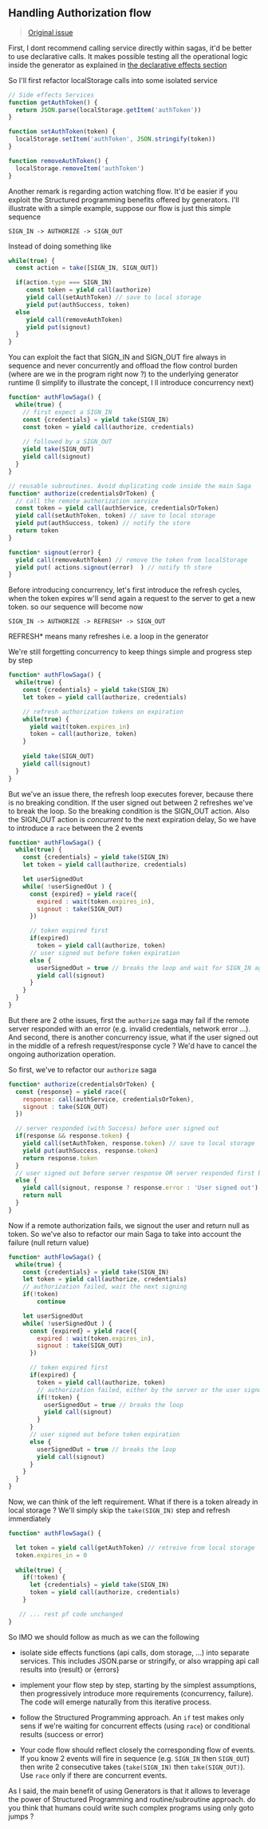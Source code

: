 ## Handling Authorization flow

>[Original issue](https://github.com/yelouafi/redux-saga/issues/14)

First, I dont recommend calling service directly within sagas, it'd be better to use declarative calls. It makes possible testing all the operational logic inside the generator as explained in [the declarative effects section](https://github.com/yelouafi/redux-saga#declarative-effects)

So I'll first refactor localStorage calls into some isolated service

```javascript
// Side effects Services
function getAuthToken() {
  return JSON.parse(localStorage.getItem('authToken'))
}

function setAuthToken(token) {
  localStorage.setItem('authToken', JSON.stringify(token))
}

function removeAuthToken() {
  localStorage.removeItem('authToken')
}
```

Another remark is regarding action watching flow. It'd be easier if you exploit the Structured programming benefits offered by generators. I'll illustrate with a simple example, suppose our flow is just this simple sequence

```
SIGN_IN -> AUTHORIZE -> SIGN_OUT
```  

Instead of doing something like
```javascript
while(true) {
  const action = take([SIGN_IN, SIGN_OUT])

  if(action.type === SIGN_IN)
     const token = yield call(authorize)
     yield call(setAuthToken) // save to local storage
     yield put(authSuccess, token)
  else
     yield call(removeAuthToken)
     yield put(signout)
  }
}
```

You can exploit the fact that SIGN_IN and SIGN_OUT fire always in sequence and never concurrently and offload the flow control burden (where are we in the program right now ?) to the underlying generator runtime  (I simplify to illustrate the concept, I ll introduce concurrency next)

```javascript
function* authFlowSaga() {
  while(true) {
    // first expect a SIGN_IN
    const {credentials} = yield take(SIGN_IN)
    const token = yield call(authorize, credentials)
    
    // followed by a SIGN_OUT
    yield take(SIGN_OUT)
    yield call(signout)
  }
}

// reusable subroutines. Avoid duplicating code inside the main Saga
function* authorize(credentialsOrToken) {
  // call the remote authorization service
  const token = yield call(authService, credentialsOrToken)
  yield call(setAuthToken, token) // save to local storage
  yield put(authSuccess, token) // notify the store
  return token
}

function* signout(error) {
  yield call(removeAuthToken) // remove the token from localStorage
  yield put( actions.signout(error)  ) // notify th store
}
```

Before introducing concurrency, let's first introduce the refresh cycles, when the token expires w'll send again a request to the server to get a new token. so our sequence will become now

```
SIGN_IN -> AUTHORIZE -> REFRESH* -> SIGN_OUT
```
REFRESH* means many refreshes i.e. a loop in the generator

We're still forgetting concurrency to keep things simple and progress step by step

```javascript
function* authFlowSaga() {
  while(true) {
    const {credentials} = yield take(SIGN_IN)
    let token = yield call(authorize, credentials)

    // refresh authorization tokens on expiration
    while(true) {
      yield wait(token.expires_in)
      token = call(authorize, token)
    }
    
    yield take(SIGN_OUT)
    yield call(signout)
  }
}
```

But we've an issue there, the refresh loop executes forever, because there is no breaking condition. If the user signed out between 2 refreshes we've to break the loop. So the breaking condition is the SIGN_OUT action. Also the SIGN_OUT action is *concurrent* to the next expiration delay, So we have to introduce a `race` between the 2 events

```javascript
function* authFlowSaga() {
  while(true) {
    const {credentials} = yield take(SIGN_IN)
    let token = yield call(authorize, credentials)

    let userSignedOut
    while( !userSignedOut ) {
      const {expired} = yield race({
        expired : wait(token.expires_in),
        signout : take(SIGN_OUT)
      })

      // token expired first
      if(expired)
        token = yield call(authorize, token)
      // user signed out before token expiration
      else {
        userSignedOut = true // breaks the loop and wait for SIGN_IN again
        yield call(signout)
      }
    }
  }
}
```

But there are 2 othe issues, first the `authorize` saga may fail if the remote server responded with an error (e.g. invalid credentials, network error ...). And second, there is another concurrency issue, what if the user signed out in the middle of a refresh request/response cycle ? We'd have to cancel the ongoing authorization operation.

So first, we've to refactor our `authorize` saga

```javascript
function* authorize(credentialsOrToken) {
  const {response} = yield race({
    response: call(authService, credentialsOrToken), 
    signout : take(SIGN_OUT)
  })

  // server responded (with Success) before user signed out
  if(response && response.token) {
    yield call(setAuthToken, response.token) // save to local storage
    yield put(authSuccess, response.token)
    return response.token
  } 
  // user signed out before server response OR server responded first but with error
  else {
    yield call(signout, response ? response.error : 'User signed out')
    return null
  }
}
```

Now if a remote authorization fails, we signout the user and return null as token. So we've also to refactor our main Saga to take into account the failure (null return value)

```javascript
function* authFlowSaga() {
  while(true) {
    const {credentials} = yield take(SIGN_IN)
    let token = yield call(authorize, credentials)
    // authorization failed, wait the next signing
    if(!token) 
        continue

    let userSignedOut
    while( !userSignedOut ) {
      const {expired} = yield race({
        expired : wait(token.expires_in),
        signout : take(SIGN_OUT)
      })

      // token expired first
      if(expired) {
        token = yield call(authorize, token)
        // authorization failed, either by the server or the user signout
        if(!token) {
          userSignedOut = true // breaks the loop
          yield call(signout)
        }
      } 
      // user signed out before token expiration
      else {
        userSignedOut = true // breaks the loop
        yield call(signout)
      }
    }
  }
}
```

Now, we can think of the left requirement. What if there is a token already in local storage ? We'll simply skip the `take(SIGN_IN)` step and refresh immerdiately


```javascript
function* authFlowSaga() {

  let token = yield call(getAuthToken) // retreive from local storage
  token.expires_in = 0
  
  while(true) {
    if(!token) {
      let {credentials} = yield take(SIGN_IN)
      token = yield call(authorize, credentials)
    }

   // ... rest pf code unchanged
}
```

So IMO we should follow as much as we can the following

- isolate side effects functions (api calls, dom storage, ...) into separate services. This includes JSON.parse or stringify, or also wrapping api call results into {result} or {errors}

- implement your flow step by step, starting by the simplest assumptions, then progressively introduce more requirements (concurrency, failure). The code will emerge naturally from this iterative process.

- follow the Structured Programming approach. An `if` test makes only sens if we're waiting for concurrent effects (using `race`) or conditional results (success or error)

- Your code flow should reflect closely the corresponding flow of events. If you know 2 events will fire in sequence (e.g. `SIGN_IN` then `SIGN_OUT`) then write 2 consecutive takes (`take(SIGN_IN)` then `take(SIGN_OUT)`). Use `race` only if there are concurrent events.

As I said, the main benefit of using Generators is that it allows to leverage the power of Structured Programming and routine/subroutine approach. do you think that humans could write such complex programs using only goto jumps ?
